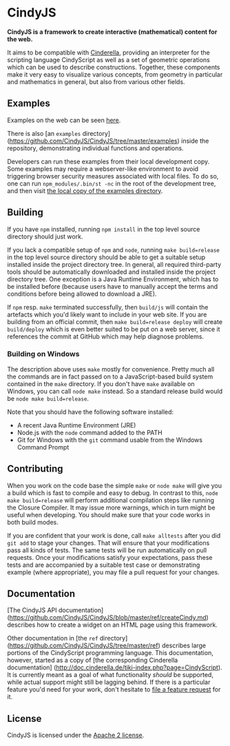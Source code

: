 # CindyJS

**CindyJS is a framework to create interactive
(mathematical) content for the web.**

It aims to be compatible with [Cinderella](http://cinderella.de/),
providing an interpreter for the scripting language CindyScript
as well as a set of geometric operations which can be used to describe
constructions.
Together, these components make it very easy to visualize various
concepts, from geometry in particular and mathematics in general,
but also from various other fields.

## Examples

Examples on the web can be seen [here](http://science-to-touch.com/CJS/).

There is also [an `examples` directory]
(https://github.com/CindyJS/CindyJS/tree/master/examples)
inside the repository, demonstrating individual functions and operations.

Developers can run these examples from their local development copy.
Some examples may require a webserver-like environment to avoid
triggering browser security measures associated with local files.
To do so, one can run <code>npm_modules/.bin/st -nc</code>
in the root of the development tree, and then visit
[the local copy of the examples directory](http://127.0.0.1:1337/examples/).

## Building

If you have `npm` installed, running `npm install`
in the top level source directory should just work.

If you lack a compatible setup of `npm` and `node`,
running `make build=release` in the top level source directory should
be able to get a suitable setup installed inside the project directory tree.
In general, all required third-party tools should be automatically downloaded
and installed inside the project directory tree.
One exception is a Java Runtime Environment, which has to be installed before
(because users have to manually accept the terms and conditions before
being allowed to download a JRE).

If `npm` resp. `make` terminated successfully, then `build/js` will contain
the artefacts which you'd likely want to include in your web site.
If you are building from an official commit, then `make build=release deploy`
will create `build/deploy` which is even better suited to be put on a web server,
since it references the commit at GitHub which may help diagnose problems.

### Building on Windows

The description above uses `make` mostly for convenience.
Pretty much all the commands are in fact passed on to
a JavaScript-based build system contained in the `make` directory.
If you don't have `make` available on Windows,
you can call `node make` instead.
So a standard release build would be `node make build=release`.

Note that you should have the following software installed:
* A recent Java Runtime Environment (JRE)
* Node.js with the `node` command added to the PATH
* Git for Windows with the `git` command usable from the Windows Command Prompt

## Contributing

When you work on the code base the simple `make` or `node make`
will give you a build which is fast to compile and easy to debug.
In contrast to this, `node make build=release` will
perform additional compilation steps like running the Closure Compiler.
It may issue more warnings, which in turn might be useful when developing.
You should make sure that your code works in both build modes.

If you are confident that your work is done, call `make alltests`
after you did `git add` to stage your changes.
That will ensure that your modifications pass all kinds of tests.
The same tests will be run automatically on pull requests.
Once your modifications satisfy your expectations, pass these tests
and are accompanied by a suitable test case or demonstrating example
(where appropriate), you may file a pull request for your changes.

## Documentation

[The CindyJS API documentation]
(https://github.com/CindyJS/CindyJS/blob/master/ref/createCindy.md)
describes how to create a widget on an HTML page using this framework.

Other documentation in [the `ref` directory]
(https://github.com/CindyJS/CindyJS/tree/master/ref) describes
large portions of the CindyScript programming language. This
documentation, however, started as a copy of
[the corresponding Cinderella documentation]
(http://doc.cinderella.de/tiki-index.php?page=CindyScript). It
is currently meant as a goal of what functionality *should* be
supported, while actual support might still be lagging behind. If there
is a particular feature you'd need for your work, don't hesitate to
[file a feature request](https://github.com/CindyJS/CindyJS/issues) for it.

## License

CindyJS is licensed under the
[Apache 2 license](http://www.apache.org/licenses/LICENSE-2.0.html).
